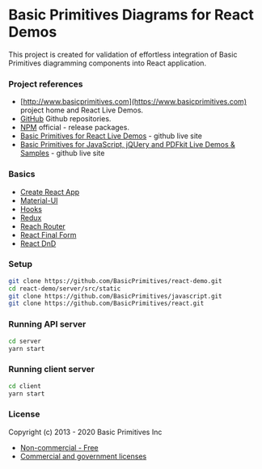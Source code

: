 # Basic Primitives Diagrams for React Demos
This project is created for validation of effortless integration of Basic Primitives diagramming components into React application.

### Project references
* [http://www.basicprimitives.com](https://www.basicprimitives.com) project home and React Live Demos.
* [GitHub](https://github.com/BasicPrimitives) Github repositories.
* [NPM](https://www.npmjs.com/package/basicprimitives) official - release packages.
* [Basic Primitives for React Live Demos](https://basicprimitives.github.io/react/) - github live site
* [Basic Primitives for JavaScript, jQUery and PDFkit Live Demos & Samples](https://basicprimitives.github.io/javascript/) - github live site

### Basics

* [Create React App](https://create-react-app.dev/)
* [Material-UI](https://material-ui.com/)
* [Hooks](https://reactjs.org/docs/hooks-intro.html)
* [Redux](https://redux.js.org/)
* [Reach Router](https://reach.tech/router/)
* [React Final Form](https://github.com/final-form/react-final-form)
* [React DnD](https://react-dnd.github.io/react-dnd/about)

### Setup

```bash
git clone https://github.com/BasicPrimitives/react-demo.git
cd react-demo/server/src/static
git clone https://github.com/BasicPrimitives/javascript.git
git clone https://github.com/BasicPrimitives/react.git
```

### Running API server

```bash
cd server
yarn start
```
### Running client server

```bash
cd client
yarn start
```

### License

Copyright (c) 2013 - 2020 Basic Primitives Inc
* [Non-commercial - Free](http://creativecommons.org/licenses/by-nc/3.0/)
* [Commercial and government licenses](http://www.basicprimitives.com/license.pdf)
